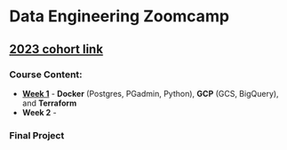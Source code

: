 # Data Engineering Zoomcamp
## [2023 cohort link](https://github.com/DataTalksClub/data-engineering-zoomcamp)
### Course Content:
* **[Week 1](https://github.com/TylerJSimpson/data_engineering_zoomcamp/tree/main/week_1)** - **Docker** (Postgres, PGadmin, Python), **GCP** (GCS, BigQuery), and **Terraform**
* **Week 2** - 
### Final Project
